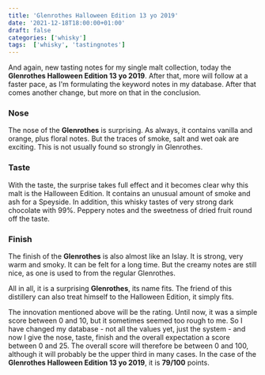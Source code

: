 ```yaml
---
title: 'Glenrothes Halloween Edition 13 yo 2019'
date: '2021-12-18T18:00:00+01:00'
draft: false
categories: ['whisky']
tags:  ['whisky', 'tastingnotes']
---
```


And again, new tasting notes for my single malt collection, today the 
**Glenrothes Halloween Edition 13 yo 2019**. After that, more will follow 
at a faster pace, as I'm formulating the keyword notes in my database. 
After that comes another change, but more on that in the conclusion.

### Nose

The nose of the **Glenrothes** is surprising. As always, it contains 
vanilla and orange, plus floral notes. But the traces of smoke, salt 
and wet oak are exciting. This is not usually found so strongly in 
Glenrothes.

### Taste

With the taste, the surprise takes full effect and it becomes clear 
why this malt is the Halloween Edition. It contains an unusual amount 
of smoke and ash for a Speyside. In addition, this whisky tastes of 
very strong dark chocolate with 99%. Peppery notes and the sweetness 
of dried fruit round off the taste.

### Finish

The finish of the **Glenrothes** is also almost like an Islay. It is strong, 
very warm and smoky. It can be felt for a long time. But the creamy notes 
are still nice, as one is used to from the regular Glenrothes.

All in all, it is a surprising **Glenrothes**, its name fits. The friend of 
this distillery can also treat himself to the Halloween Edition, it simply 
fits.

The innovation mentioned above will be the rating. Until now, it was a simple 
score between 0 and 10, but it sometimes seemed too rough to me. So I have 
changed my database - not all the values yet, just the system - and now I 
give the nose, taste, finish and the overall expectation a score between 0 
and 25. The overall score will therefore be between 0 and 100, although it will
probably be the upper third in many cases. In the case of the **Glenrothes 
Halloween Edition 13 yo 2019**, it is **79/100** points.
